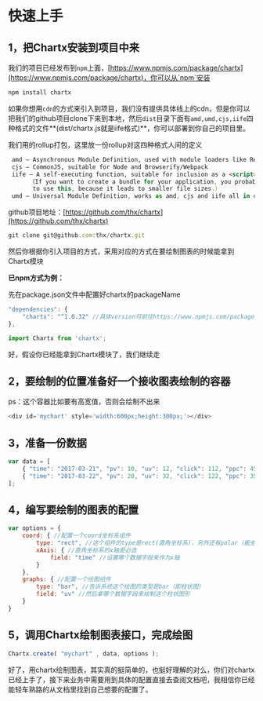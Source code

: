 # 快速上手

## 1，把Chartx安装到项目中来

我们的项目已经发布到`npm`上面，[https://www.npmjs.com/package/chartx](https://www.npmjs.com/package/chartx)，你可以从`npm`安装

```javascript
npm install chartx
```

如果你想用`cdn`的方式来引入到项目，我们没有提供具体线上的cdn，但是你可以把我们的github项目clone下来到本地，然后`dist`目录下面有`amd,umd,cjs,iife`四种格式的文件**(dist/chartx.js就是iife格式)**，你可以部署到你自己的项目里。

我们用的rollup打包，这里放一份rollup对这四种格式人间的定义

```html
 amd – Asynchronous Module Definition, used with module loaders like RequireJS
 cjs – CommonJS, suitable for Node and Browserify/Webpack
 iife – A self-executing function, suitable for inclusion as a <script> tag. 
      （If you want to create a bundle for your application, you probably want 
       to use this, because it leads to smaller file sizes.）
 umd – Universal Module Definition, works as amd, cjs and iife all in one
```

github项目地址：[https://github.com/thx/chartx](https://github.com/thx/chartx)

```javascript
git clone git@github.com:thx/chartx.git
```

然后你根据你引入项目的方式，采用对应的方式在要绘制图表的时候能拿到Chartx模块

**已npm方式为例：**

先在package.json文件中配置好chartx的packageName

```javascript
"dependencies": {
    "chartx": "^1.0.32" //具体version可前往https://www.npmjs.com/package/chartx查看
},
```

```javascript
import Chartx from 'chartx';
```

好，假设你已经能拿到Chartx模块了，我们继续走

## 2，要绘制的位置准备好一个接收图表绘制的容器

ps：这个容器比如要有高宽值，否则会绘制不出来

```javascript
<div id='mychart' style='width:600px;height:300px;'></div>
```

## 3，准备一份数据

```javascript
var data = [
    { "time": "2017-03-21", "pv": 10, "uv": 12, "click": 112, "ppc": 45 },
    { "time": "2017-03-22", "pv": 20, "uv": 32, "click": 122, "ppc": 35 }
];
```

## 4，编写要绘制的图表的配置

```javascript
var options = {
    coord: { //配置一个coord坐标系组件
        type: "rect", //这个组件的type是rect(直角坐标系)，另外还有polar（极坐标）可选
        xAxis: { //直角坐标系的x轴是必选
            field: "time" //设置哪个数据字段来作为x轴
        }
    },
    graphs: { //配置一个绘图组件
        type: "bar", //告诉系统这个绘图的类型是bar（即柱状图）
        field: "uv" //然后拿哪个数据字段来绘制这个柱状图形
    }
}
```

## 5，调用Chartx绘制图表接口，完成绘图

```javascript
Chartx.create( "mychart" , data, options );
```

好了，用chartx绘制图表，其实真的挺简单的，也挺好理解的对么，你们对chartx已经上手了，接下来业务中需要用到具体的配置直接去查阅文档吧，我相信你已经能轻车熟路的从文档里找到自己想要的配置了。